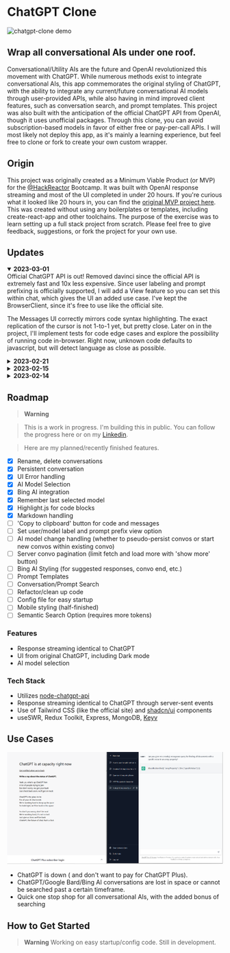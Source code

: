 # ChatGPT Clone #
![chatgpt-clone demo](./public/demo.gif)
## Wrap all conversational AIs under one roof. ##
  Conversational/Utility AIs are the future and OpenAI revolutionized this movement with ChatGPT. While numerous methods exist to integrate conversational AIs, this app commemorates the original styling of ChatGPT, with the ability to integrate any current/future conversational AI models through user-provided APIs, while also having in mind improved client features, such as conversation search, and prompt templates. This project was also built with the anticipation of the official ChatGPT API from OpenAI, though it uses unofficial packages. Through this clone, you can avoid subscription-based models in favor of either free or pay-per-call APIs. I will most likely not deploy this app, as it's mainly a learning experience, but feel free to clone or fork to create your own custom wrapper.

## Origin ##
  This project was originally created as a Minimum Viable Product (or MVP) for the [@HackReactor](https://github.com/hackreactor/) Bootcamp. It was built with OpenAI response streaming and most of the UI completed in under 20 hours. If you're curious what it looked like 20 hours in, you can find the [original MVP project here](https://github.com/danny-avila/rpp2210-mvp). This was created without using any boilerplates or templates, including create-react-app and other toolchains. The purpose of the exercise was to learn setting up a full stack project from scratch. Please feel free to give feedback, suggestions, or fork the project for your own use.

## Updates
<details open>
<summary><strong>2023-03-01</strong></summary>
Official ChatGPT API is out! Removed davinci since the official API is extremely fast and 10x less expensive. Since user labeling and prompt prefixing is officially supported, I will add a View feature so you can set this within chat, which gives the UI an added use case. I've kept the BrowserClient, since it's free to use like the official site.

The Messages UI correctly mirrors code syntax highlighting. The exact replication of the cursor is not 1-to-1 yet, but pretty close. Later on in the project, I'll implement tests for code edge cases and explore the possibility of running code in-browser. Right now, unknown code defaults to javascript, but will detect language as close as possible.
<details>
<summary><strong>2023-02-21</strong></summary>
BingAI is integrated (although sadly limited by Microsoft with the 5 msg/convo limit, 50 msgs/day). I will need to handle the case when Bing refuses to give more answers on top of the other styling features I have in mind. Official ChatGPT use is back with the new BrowserClient. Brainstorming how to handle the UI when the Ai model changes, since conversations can't be persisted between them (or perhaps build a way to achieve this at some level).
</details>
<details >
<summary><strong>2023-02-15</strong></summary>
Just got access to Bing AI so I'll be focusing on integrating that through waylaidwanderer's 'experimental' BingAIClient.
</details>
<details>
<summary><strong>2023-02-14</strong></summary>

Official ChatGPT use is no longer possible though I recently used it with waylaidwanderer's [reverse proxy method](https://github.com/waylaidwanderer/node-chatgpt-api/blob/main/README.md#using-a-reverse-proxy), and before that, through leaked models he also discovered.

Currently, this project is only functional with the `text-davinci-003` model.
</details>

## Roadmap

> **Warning**

>  This is a work in progress. I'm building this in public. You can follow the progress here or on my [Linkedin](www.linkedin.com/in/danny-avila).

> Here are my planned/recently finished features.

- [x] Rename, delete conversations
- [x] Persistent conversation
- [x] UI Error handling
- [x] AI Model Selection
- [x] Bing AI integration
- [x] Remember last selected model
- [x] Highlight.js for code blocks
- [x] Markdown handling
- [ ] 'Copy to clipboard' button for code and messages
- [ ] Set user/model label and prompt prefix view option
- [ ] AI model change handling (whether to pseudo-persist convos or start new convos within existing convo)
- [ ] Server convo pagination (limit fetch and load more with 'show more' button)
- [ ] Bing AI Styling (for suggested responses, convo end, etc.)
- [ ] Prompt Templates
- [ ] Conversation/Prompt Search
- [ ] Refactor/clean up code
- [ ] Config file for easy startup
- [ ] Mobile styling (half-finished)
- [ ] Semantic Search Option (requires more tokens)

### Features

- Response streaming identical to ChatGPT
- UI from original ChatGPT, including Dark mode
- AI model selection

### Tech Stack

- Utilizes [node-chatgpt-api](https://github.com/waylaidwanderer/node-chatgpt-api)
- Response streaming identical to ChatGPT through server-sent events
- Use of Tailwind CSS (like the official site) and [shadcn/ui](https://github.com/shadcn/ui) components
- useSWR, Redux Toolkit, Express, MongoDB, [Keyv](https://www.npmjs.com/package/keyv)

## Use Cases ##

  ![use case example](./public/use_case.png "GPT is down! Plus is too expensive!")
  - ChatGPT is down ( and don't want to pay for ChatGPT Plus).
  - ChatGPT/Google Bard/Bing AI conversations are lost in space or
  cannot be searched past a certain timeframe.
  - Quick one stop shop for all conversational AIs, with the added bonus of searching

<!-- ## Solution ##
  Serves and searches all conversations reliably. All AI convos under one house.
  Pay per call and not per month (cents compared to dollars). -->

## How to Get Started ##
> **Warning**
>  Working on easy startup/config code. Still in development.

  <!-- ## License

Licensed under the [insert license here](). -->
